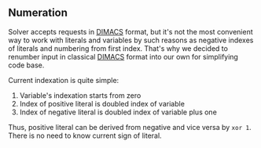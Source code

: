 ## Numeration

Solver accepts requests in [DIMACS](dimacs.md) format, but it's not the most convenient way
to work with literals and variables by such reasons as negative indexes of literals and numbering from first index. 
That's why we decided to renumber input in classical [DIMACS](dimacs.md) format into our own for simplifying code base.

Current indexation is quite simple:
1) Variable's indexation starts from zero
2) Index of positive literal is doubled index of variable
3) Index of negative literal is doubled index of variable plus one

Thus, positive literal can be derived from negative and 
vice versa by `xor 1`. There is no need to know current sign of literal.
